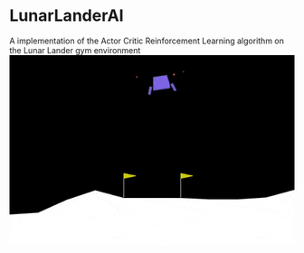# LunarLanderAI
A implementation of the Actor Critic Reinforcement Learning algorithm on the Lunar Lander gym environment
![](https://github.com/DanielYllana/LunarLanderAI/blob/main/result.gif)
